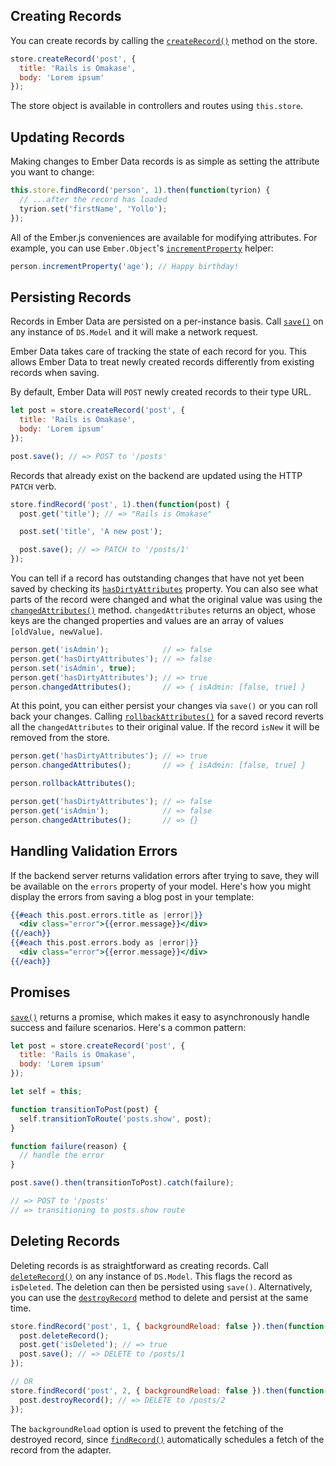 ## Creating Records

You can create records by calling the
[`createRecord()`](https://api.emberjs.com/ember-data/3.6/classes/DS.Store/methods/createRecord?anchor=createRecord)
method on the store.

```javascript
store.createRecord('post', {
  title: 'Rails is Omakase',
  body: 'Lorem ipsum'
});
```

The store object is available in controllers and routes using `this.store`.

## Updating Records

Making changes to Ember Data records is as simple as setting the attribute you
want to change:

```javascript
this.store.findRecord('person', 1).then(function(tyrion) {
  // ...after the record has loaded
  tyrion.set('firstName', 'Yollo');
});
```

All of the Ember.js conveniences are available for
modifying attributes. For example, you can use `Ember.Object`'s
[`incrementProperty`](https://api.emberjs.com/ember/2.15/classes/Ember.Object/methods/incrementProperty?anchor=incrementProperty) helper:

```javascript
person.incrementProperty('age'); // Happy birthday!
```

## Persisting Records

Records in Ember Data are persisted on a per-instance basis.
Call [`save()`](https://api.emberjs.com/ember-data/3.6/classes/DS.Model/methods/save?anchor=save)
on any instance of `DS.Model` and it will make a network request.

Ember Data takes care of tracking the state of each record for
you. This allows Ember Data to treat newly created records differently
from existing records when saving.

By default, Ember Data will `POST` newly created records to their type URL.

```javascript
let post = store.createRecord('post', {
  title: 'Rails is Omakase',
  body: 'Lorem ipsum'
});

post.save(); // => POST to '/posts'
```

Records that already exist on the backend are updated using the HTTP `PATCH` verb.

```javascript
store.findRecord('post', 1).then(function(post) {
  post.get('title'); // => "Rails is Omakase"

  post.set('title', 'A new post');

  post.save(); // => PATCH to '/posts/1'
});
```

You can tell if a record has outstanding changes that have not yet been
saved by checking its
[`hasDirtyAttributes`](https://api.emberjs.com/ember-data/3.6/classes/DS.Model/properties/hasDirtyAttributes?anchor=hasDirtyAttributes)
property. You can also see what parts of
the record were changed and what the original value was using the
[`changedAttributes()`](https://api.emberjs.com/ember-data/3.6/classes/DS.Model/methods/changedAttributes?anchor=changedAttributes)
method. `changedAttributes` returns an object, whose keys are the changed
properties and values are an array of values `[oldValue, newValue]`.

```javascript
person.get('isAdmin');            // => false
person.get('hasDirtyAttributes'); // => false
person.set('isAdmin', true);
person.get('hasDirtyAttributes'); // => true
person.changedAttributes();       // => { isAdmin: [false, true] }
```

At this point, you can either persist your changes via `save()` or you can roll
back your changes. Calling
[`rollbackAttributes()`](https://api.emberjs.com/ember-data/3.6/classes/DS.Model/methods/rollbackAttributes?anchor=rollbackAttributes)
for a saved record reverts all the `changedAttributes` to their original value.
If the record `isNew` it will be removed from the store.

```javascript
person.get('hasDirtyAttributes'); // => true
person.changedAttributes();       // => { isAdmin: [false, true] }

person.rollbackAttributes();

person.get('hasDirtyAttributes'); // => false
person.get('isAdmin');            // => false
person.changedAttributes();       // => {}
```

## Handling Validation Errors

If the backend server returns validation errors after trying to save, they will
be available on the `errors` property of your model. Here's how you might display
the errors from saving a blog post in your template:

```handlebars
{{#each this.post.errors.title as |error|}}
  <div class="error">{{error.message}}</div>
{{/each}}
{{#each this.post.errors.body as |error|}}
  <div class="error">{{error.message}}</div>
{{/each}}
```

## Promises

[`save()`](https://api.emberjs.com/ember-data/3.6/classes/DS.Model/methods/save?anchor=save) returns
a promise, which makes it easy to asynchronously handle success and failure
scenarios.  Here's a common pattern:

```javascript
let post = store.createRecord('post', {
  title: 'Rails is Omakase',
  body: 'Lorem ipsum'
});

let self = this;

function transitionToPost(post) {
  self.transitionToRoute('posts.show', post);
}

function failure(reason) {
  // handle the error
}

post.save().then(transitionToPost).catch(failure);

// => POST to '/posts'
// => transitioning to posts.show route
```

## Deleting Records

Deleting records is as straightforward as creating records. Call [`deleteRecord()`](https://api.emberjs.com/ember-data/3.6/classes/DS.Model/methods/deleteRecord?anchor=deleteRecord)
on any instance of `DS.Model`. This flags the record as `isDeleted`. The
deletion can then be persisted using `save()`.  Alternatively, you can use
the [`destroyRecord`](https://api.emberjs.com/ember-data/3.6/classes/DS.Model/methods/deleteRecord?anchor=destroyRecord) method to delete and persist at the same time.

```javascript
store.findRecord('post', 1, { backgroundReload: false }).then(function(post) {
  post.deleteRecord();
  post.get('isDeleted'); // => true
  post.save(); // => DELETE to /posts/1
});

// OR
store.findRecord('post', 2, { backgroundReload: false }).then(function(post) {
  post.destroyRecord(); // => DELETE to /posts/2
});
```

The `backgroundReload` option is used to prevent the fetching of the destroyed record, since [`findRecord()`](<https://api.emberjs.com/ember-data/3.6/classes/DS.Store/methods/findRecord?anchor=findRecord>
) automatically schedules a fetch of the record from the adapter.
